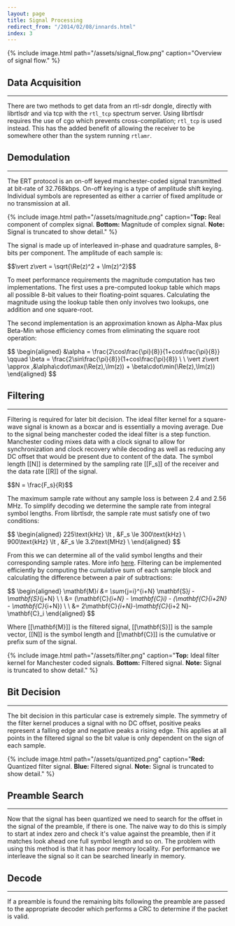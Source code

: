 ```yaml
---
layout: page
title: Signal Processing
redirect_from: "/2014/02/08/innards.html"
index: 3
---
```


{% include image.html path="/assets/signal_flow.png" caption="Overview of signal flow." %}

## Data Acquisition
***

There are two methods to get data from an rtl-sdr dongle, directly with librtlsdr and via tcp with the `rtl_tcp` spectrum server. Using librtlsdr requires the use of cgo which prevents cross-compilation; `rtl_tcp` is used instead. This has the added benefit of allowing the receiver to be somewhere other than the system running `rtlamr`.

## Demodulation
***

The ERT protocol is an on-off keyed manchester-coded signal transmitted at bit-rate of 32.768kbps. On-off keying is a type of amplitude shift keying. Individual symbols are represented as either a carrier of fixed amplitude or no transmission at all.

{% include image.html path="/assets/magnitude.png" caption="<strong>Top:</strong> Real component of complex signal. <strong>Bottom:</strong> Magnitude of complex signal. <strong>Note:</strong> Signal is truncated to show detail." %}

The signal is made up of interleaved in-phase and quadrature samples, 8-bits per component. The amplitude of each sample is:

\$\$\vert z\vert = \sqrt{\Re(z)^2 + \Im(z)^2}\$\$

To meet performance requirements the magnitude computation has two implementations. The first uses a pre-computed lookup table which maps all possible 8-bit values to their floating-point squares. Calculating the magnitude using the lookup table then only involves two lookups, one addition and one square-root.

The second implementation is an approximation known as Alpha-Max plus Beta-Min whose efficiency comes from eliminating the square root operation:

\$\$
	\begin{aligned}
		&\alpha = \frac{2\cos\frac{\pi}{8}}{1+cos\frac{\pi}{8}} \qquad \beta = \frac{2\sin\frac{\pi}{8}}{1+cos\frac{\pi}{8}} \\ \\
		\vert z\vert \approx \,&\alpha\cdot\max(\Re(z),\Im(z)) + \beta\cdot\min(\Re(z),\Im(z))
	\end{aligned}
\$\$

## Filtering
***

Filtering is required for later bit decision. The ideal filter kernel for a square-wave signal is known as a boxcar and is essentially a moving average. Due to the signal being manchester coded the ideal filter is a step function. Manchester coding mixes data with a clock signal to allow for synchronization and clock recovery while decoding as well as reducing any DC offset that would be present due to content of the data. The symbol length [[N]] is determined by the sampling rate [[F_s]] of the receiver and the data rate [[R]] of the signal.

\$\$N = \frac{F_s}{R}\$\$

The maximum sample rate without any sample loss is between 2.4 and 2.56 MHz. To simplify decoding we determine the sample rate from integral symbol lengths. From librtlsdr, the sample rate must satisfy one of two conditions:

\$\$
	\begin{aligned}
		225\text{kHz} \lt \, &F_s \le 300\text{kHz} \\
		900\text{kHz} \lt \, &F_s \le 3.2\text{MHz} \\
	\end{aligned}
\$\$

From this we can determine all of the valid symbol lengths and their corresponding sample rates. More info [here](https://github.com/bemasher/rtlamr/blob/master/help.md). Filtering can be implemented efficiently by computing the cumulative sum of each sample block and calculating the difference between a pair of subtractions:

\$\$
	\begin{aligned}
		\mathbf{M}_i &= \sum_{j=i}^{i+N} \mathbf{S}_j - \mathbf{S}_{j+N} \\ \\
		&= (\mathbf{C}_{i+N} - \mathbf{C}_i) - (\mathbf{C}_{i+2N} - \mathbf{C}_{i+N}) \\ \\
		&= 2\mathbf{C}_{i+N}-\mathbf{C}_{i+2 N}-\mathbf{C}_i
	\end{aligned}
\$\$

Where [[\mathbf{M}]] is the filtered signal, [[\mathbf{S}]] is the sample vector, [[N]] is the symbol length and [[\mathbf{C}]] is the cumulative or prefix sum of the signal.

{% include image.html path="/assets/filter.png" caption="<strong>Top:</strong> Ideal filter kernel for Manchester coded signals. <strong>Bottom:</strong> Filtered signal. <strong>Note:</strong> Signal is truncated to show detail." %}

## Bit Decision
***

The bit decision in this particular case is extremely simple. The symmetry of the filter kernel produces a signal with no DC offset, positive peaks represent a falling edge and negative peaks a rising edge. This applies at all points in the filtered signal so the bit value is only dependent on the sign of each sample.

{% include image.html path="/assets/quantized.png" caption="<strong>Red:</strong> Quantized filter signal. <strong>Blue:</strong> Filtered signal. <strong>Note:</strong> Signal is truncated to show detail." %}

## Preamble Search
***

Now that the signal has been quantized we need to search for the offset in the signal of the preamble, if there is one. The naive way to do this is simply to start at index zero and check it's value against the preamble, then if it matches look ahead one full symbol length and so on. The problem with using this method is that it has poor memory locality. For performance we interleave the signal so it can be searched linearly in memory.

## Decode
***

If a preamble is found the remaining bits following the preamble are passed to the appropriate decoder which performs a CRC to determine if the packet is valid.